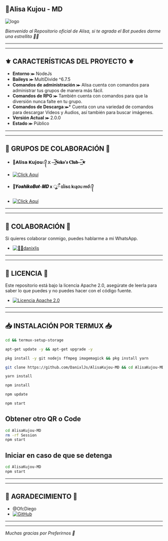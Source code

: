 ## 🤍Alisa Kujou - MD

![logo](https://telegra.ph/file/7bac962446d59b42ac4b8.jpg)

*Bienvenido al Repositorio oficial de Alisa, si te agrada el Bot puedes darme una estrellita 🌟🤍*

---
---

## ⚜️ CARACTERÍSTICAS DEL PROYECTO ⚜️

- **Entorno ⪼** NodeJs
- **Baileys ⪼** MultiDivide ^6.7.5
- **Comandos de administración ⪼** Alisa cuenta con comandos para administrar tus grupos de manera más fácil.
- **Comandos de RPG ⪼** También cuenta con comandos para que la diversión nunca falte en tu grupo.
- **Comandos de Descarga ⪼*** Cuenta con una variedad de comandos para descargar Videos y Audios, así también para buscar imágenes.
- **Versión Actual ⪼** 2.0.0
- **Estado ⪼** Público

---
---

## 💠 GRUPOS DE COLABORACIÓN 💠

- **🤍𝗔𝗹𝗶𝘀𝗮 𝗞𝘂𝗷𝗼𝘂​᭄ 𝚡 ⏤͟͟͞͞𝐍𝐞𝐤𝐨'𝐬 𝐂𝐥𝐮𝐛⏤͟͟͞͞★**
- [![Click Aquí](https://img.shields.io/badge/Click-Aqui-25D366?style=for-the-badge&logo=whatsapp&logoColor=white)](https://chat.whatsapp.com/Kbj38zCqOvqH9KM5bRH1Hb)

- **🌸𝒀𝒐𝒔𝒉𝒊𝒌𝒐𝑩𝒐𝒕-𝑴𝑫 x ೄྀ ᥲᥣіsᥲ kᥙȷ᥆ᥙ mძ​᭄**
- [![Click Aquí](https://img.shields.io/badge/Click-Aqui-25D366?style=for-the-badge&logo=whatsapp&logoColor=white)](https://chat.whatsapp.com/GvJAupaHXTQDNivZIa2l5D)

---
---

## 👤 COLABORACIÓN 👤

Si quieres colaborar conmigo, puedes hablarme a mi WhatsApp.

- [![👨‍💻danixljs](https://img.shields.io/badge/👨‍💻danixljs-25D366?style=for-the-badge&logo=whatsapp&logoColor=white)](https://wa.me/595983799436)

---
---

## 📝 LICENCIA 📝

Este repositorio está bajo la licencia Apache 2.0, asegúrate de leerla para saber lo que puedes y no puedes hacer con el código fuente.

- [![Licencia Apache 2.0](https://img.shields.io/badge/Licencia-Apache%202.0-blue?style=for-the-badge)](LICENSE)

---
---

## 📥 INSTALACIÓN POR TERMUX 📥

```bash
cd && termux-setup-storage
```

```bash
apt-get update -y && apt-get upgrade -y
```

```bash
pkg install -y git nodejs ffmpeg imagemagick && pkg install yarn 
```

```bash
git clone https://github.com/DanixlJs/AlisaKujou-MD && cd AlisaKujou-MD
```

```bash
yarn install
```

```bash
npm install
```

```bash
npm update
```

```bash
npm start
``` 

## Obtener otro QR o Code
```bash
cd AlisaKujou-MD
rm -rf Session
npm start
```

## Iniciar en caso de que se detenga

```bash
cd AlisaKujou-MD
npm start
```

---
---

## 🍃 AGRADECIMIENTO 🍃
- @OfcDiego
- [![GitHub](https://img.shields.io/badge/GitHub-OfcDiego-blue?logo=github)](https://github.com/OfcDiego)

---
---

*Muchas gracias por Preferirnos 🤍*
